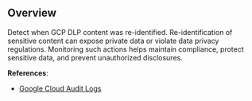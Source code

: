 ## Overview

Detect when GCP DLP content was re-identified. Re-identification of sensitive content can expose private data or violate data privacy regulations. Monitoring such actions helps maintain compliance, protect sensitive data, and prevent unauthorized disclosures.

**References**:
- [Google Cloud Audit Logs](https://cloud.google.com/logging/docs/audit)